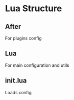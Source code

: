 # Lua Structure

## After
For plugins config

## Lua
For main configuration and utils

## init.lua
Loads config
